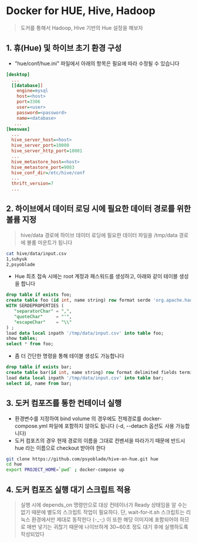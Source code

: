 # Docker for HUE, Hive, Hadoop
> 도커를 통해서 Hadoop, Hive 기반의 Hue 설정을 해보자


## 1. 휴(Hue) 및 하이브 초기 환경 구성
* "hue/conf/hue.ini" 파일에서 아래의 항목은 필요에 따라 수정될 수 있습니다
```ini
[desktop]
  ...
  [[database]]
    engine=mysql
    host=<host>
    port=3306
    user=<user>
    password=<password>
    name=<database>
   ...
[beeswax]
  ...
  hive_server_host=<host>
  hive_server_port=10000
  hive_server_http_port=10001
  ...
  hive_metastore_host=<host>
  hive_metastore_port=9083
  hive_conf_dir=/etc/hive/conf
  ...
  thrift_version=7
  ...
```


## 2. 하이브에서 데이터 로딩 시에 필요한 데이터 경로를 위한 볼륨 지정
> hive/data 경로에 하이브 데이터 로딩에 필요한 데이터 파일을 /tmp/data 경로에 볼륨 마운트가 됩니다
```bash
cat hive/data/input.csv
1,suhyuk
2,psyoblade
```
* Hue 최초 접속 시에는 root 계정과 패스워드를 생성하고, 아래와 같이 테이블 생성을 합니다
```sql
drop table if exists foo;
create table foo (id int, name string) row format serde 'org.apache.hadoop.hive.serde2.OpenCSVSerde'
WITH SERDEPROPERTIES (
   "separatorChar" = ",",
   "quoteChar"     = "'",
   "escapeChar"    = "\\"
) ;
load data local inpath '/tmp/data/input.csv' into table foo;
show tables;
select * from foo;
```
* 좀 더 간단한 명령을 통해 테이블 생성도 가능합니다
```sql
drop table if exists bar;
create table bar(id int, name string) row format delimited fields terminated by ',' stored as textfile;
load data local inpath '/tmp/data/input.csv' into table bar;
select id, name from bar;
```


## 3. 도커 컴포즈를 통한 컨테이너 실행
* 환경변수를 지정하여 bind volume 의 경우에도 전체경로를 docker-compose.yml 파일에 포함하지 않아도 됩니다 (-d, --detach 옵션도 사용 가능합니다)
* 도커 컴포즈의 경우 현재 경로의 이름을 그대로 컨벤셔을 따라가기 때문에 반드시 hue 라는 이름으로 checkout 받아야 한다
```bash
git clone https://github.com/psyoblade/hive-on-hue.git hue
cd hue
export PROJECT_HOME=`pwd` ; docker-compose up
```


## 4. 도커 컴포즈 실행 대기 스크립트 적용
> 실행 시에 depends\_on 명령만으로 대상 컨테이너가 Ready 상태임을 알 수는 없기 때문에 별도의 스크립트 작업이 필요하다. 단, wait-for-it.sh 스크립트는 리눅스 환경에서만 제대로 동작한다 (-\_-;) 이 또한 해당 이미지에 포함되어야 하므로 매번 넣기는 귀찮기 때문에 나이브하게 30~60초 정도 대기 후에 실행하도록 작성되었다

